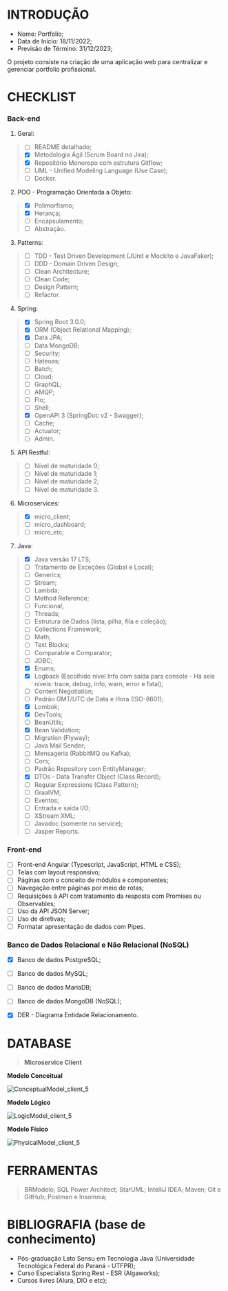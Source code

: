 # INTRODUÇÃO

- Nome: Portfolio;
- Data de Início: 18/11/2022;
- Previsão de Término: 31/12/2023;

O projeto consiste na criação de uma aplicação web para centralizar e gerenciar portfolio profissional. 


# CHECKLIST

### Back-end

1. Geral:
> - [ ] README detalhado;
> - [x] Metodologia Ágil (Scrum Board no Jira);
> - [x] Repositório Monorepo com estrutura Gitflow;
> - [ ] UML - Unified Modeling Language (Use Case);
> - [ ] Docker.

2. POO - Programação Orientada a Objeto:
> - [x] Polimorfismo; 
> - [x] Herança; 
> - [ ] Encapsulamento; 
> - [ ] Abstração.

3. Patterns:
> - [ ] TDD - Test Driven Development (JUnit e Mockito e JavaFaker);
> - [ ] DDD - Domain Driven Design;
> - [ ] Clean Architecture;
> - [ ] Clean Code;
> - [ ] Design Pattern;
> - [ ] Refactor.

4. Spring:
> - [x] Spring Boot 3.0.0;
> - [x] ORM (Object Relational Mapping);
> - [x] Data JPA;
> - [ ] Data MongoDB;
> - [ ] Security; 
> - [ ] Hateoas; 
> - [ ] Batch; 
> - [ ] Cloud; 
> - [ ] GraphQL; 
> - [ ] AMQP; 
> - [ ] Flo; 
> - [ ] Shell;
> - [x] OpenAPI 3 (SpringDoc v2 - Swagger);
> - [ ] Cache;
> - [ ] Actuator;
> - [ ] Admin.

5. API Restful:
> - [ ] Nível de maturidade 0;
> - [ ] Nível de maturidade 1;
> - [ ] Nível de maturidade 2;
> - [ ] Nível de maturidade 3.

6. Microservices: 
> - [x] micro_client; 
> - [ ] micro_dashboard; 
> - [ ] micro_etc;

7. Java: 
> - [x] Java versão 17 LTS;
> - [ ] Tratamento de Exceções (Global e Local);
> - [ ] Generics;
> - [ ] Stream;
> - [ ] Lambda;
> - [ ] Method Reference;
> - [ ] Funcional;
> - [ ] Threads;
> - [ ] Estrutura de Dados (lista, pilha, fila e coleção);
> - [ ] Collections Framework;
> - [ ] Math;
> - [ ] Text Blocks;
> - [ ] Comparable e Comparator;
> - [ ] JDBC;
> - [x] Enums;
> - [x] Logback (Escolhido nível Info com saída para console - Há seis níveis: trace, debug, info, warn, error e fatal);
> - [ ] Content Negotiation;
> - [ ] Padrão GMT/UTC de Data e Hora (ISO-8601);
> - [x] Lombok; 
> - [x] DevTools;
> - [ ] BeanUtils;
> - [x] Bean Validation;
> - [ ] Migration (Flyway);
> - [ ] Java Mail Sender;
> - [ ] Mensageria (RabbitMQ ou Kafka);
> - [ ] Cors;
> - [ ] Padrão Repository com EntityManager;
> - [x] DTOs - Data Transfer Object (Class Record);
> - [ ] Regular Expressions (Class Pattern);
> - [ ] GraalVM;
> - [ ] Eventos;
> - [ ] Entrada e saída I/O;
> - [ ] XStream XML;
> - [ ] Javadoc (somente no service);
> - [ ] Jasper Reports.

### Front-end

- [ ] Front-end Angular (Typescript, JavaScript, HTML e CSS);
- [ ] Telas com layout responsivo;
- [ ] Páginas com o conceito de módulos e componentes;
- [ ] Navegação entre páginas por meio de rotas;
- [ ] Requisições à API com tratamento da resposta com Promises ou Observables;
- [ ] Uso da API JSON Server;
- [ ] Uso de diretivas;
- [ ] Formatar apresentação de dados com Pipes.

### Banco de Dados Relacional e Não Relacional (NoSQL)

- [x] Banco de dados PostgreSQL;
- [ ] Banco de dados MySQL;
- [ ] Banco de dados MariaDB;
- [ ] Banco de dados MongoDB (NoSQL);
- [x] DER - Diagrama Entidade Relacionamento.


# DATABASE

> __Microservice Client__

__Modelo Conceitual__

![ConceptualModel_client_5](https://user-images.githubusercontent.com/64662590/206908468-922ca5fd-3b2f-4abf-8c4c-0fa1c13ffab7.png)

__Modelo Lógico__

![LogicModel_client_5](https://user-images.githubusercontent.com/64662590/206908482-91caf7a1-cb18-4b47-96bb-e4870abad26a.png)

__Modelo Físico__

![PhysicalModel_client_5](https://user-images.githubusercontent.com/64662590/206908491-bfffbad3-af8c-4263-b308-1de165fa6a27.png)

# FERRAMENTAS

> BRModelo;
> SQL Power Architect;
> StarUML;
> IntelliJ IDEA;
> Maven;
> Git e GitHub;
> Postman e Insomnia;

# BIBLIOGRAFIA (base de conhecimento)

- Pós-graduação Lato Sensu em Tecnologia Java (Universidade Tecnológica Federal do Paraná - UTFPR);
- Curso Especialista Spring Rest - ESR (Algaworks);
- Cursos livres (Alura, DIO e etc);

